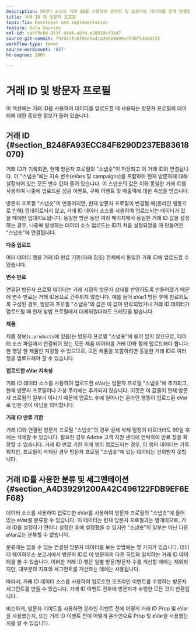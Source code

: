 ```yaml
---
description: 데이터 소스의 거래 ID를 사용하여 온라인 및 오프라인 데이터를 함께 연결합니다.
title: 거래 ID 및 방문자 프로필
topic-fix: Developer and implementation
feature: Data Sources
exl-id: ca5f9e8d-853f-4444-a8fd-a20933ef33d7
source-git-commit: 79294cfc6f86e5a41a39504099cd730f53668725
workflow-type: tm+mt
source-wordcount: '657'
ht-degree: 100%

---
```


# 거래 ID 및 방문자 프로필

이 섹션에는 거래 ID를 사용하여 데이터를 업로드할 때 사용되는 방문자 프로필의 데이터에 대한 중요한 정보가 들어 있습니다.

## 거래 ID {#section_B248FA93ECC84F6290D237EB83618070}

거래 ID가 기록되면, 현재 방문자 프로필의 &quot;스냅숏&quot;이 저장되고 이 거래 ID와 연결됩니다. 이 &quot;스냅숏&quot;에는 지속 변수(eVars 및 campaigns)를 포함하여 현재 방문자에 대해 설정되어 있는 모든 변수 값이 들어 있습니다. 이 스냅숏의 값은 이와 동일한 거래 ID를 사용하여 나중에 업로드된 성공 이벤트, 구매 이벤트 및 매출액에 대한 속성을 받습니다.

방문자 프로필 &quot;스냅숏&quot;이 만들어지면, 현재 방문자 프로필이 변경될 때(온라인 행동으로 인해) 업데이트되지 않고, 거래 ID 데이터 소스를 사용하여 업로드되는 데이터가 있을 때에만 업데이트됩니다. 동일한 방문 동안 여러 페이지에서 동일한 거래 ID 값을 설정하는 경우, 나중에 발생하는 데이터 소스 업로드는 ID가 처음 설정되었을 때 만들어진 &quot;스냅숏&quot;에 연결됩니다.

**다중 업로드**

여러 데이터 행을 거래 ID 만료 기한(아래 참조) 전체에서 동일한 거래 ID에 업로드할 수 있습니다.

**변수 만료**

연결된 방문자 프로필 데이터는 거래 시점의 방문자 상태를 반영하도록 만들어졌기 때문에 변수 만료는 거래 ID용으로 간주되지 않습니다. 예를 들어 eVar1 방문 후에 만료되도록 구성된 경우, 방문자 프로필 &quot;스냅숏&quot;의 값은 이 값이 만료되었거나 거래 ID 데이터가 업로드될 때 현재 방법 프로필에서 대체되었더라도 크레딧을 받습니다.

**제품**

제품 정보(`s.products`에 있음)는 방문자 프로필 &quot;스냅숏&quot;에 들어 있지 않으므로, 데이터 소스 파일에서 연결되어 있는 모든 제품 데이터를 거래 ID와 함께 업로드해야 합니다. 한 행당 한 제품만 지정할 수 있으므로, 모든 제품을 포함하려면 동일한 거래 ID로 여러 행을 업로드해야 할 수 있습니다.

**업로드한 eVar 지속성**

거래 ID 데이터 소스를 사용하여 업로드한 eVar는 방문자 프로필 &quot;스냅숏&quot;에 추가되고, 현재 방문자 프로필이나 가상 쿠키에는 추가되지 않습니다. 이것은 이 값들이 현재 방문자 프로필의 일부가 아니기 때문에 업로드 후에 일어나는 온라인 행동이 업로드된 eVar로 인한 것이 아님을 의미합니다.

**거래 ID 만료 기한**

거래 ID와 연결된 방문자 프로필 &quot;스냅숏&quot;의 경우 실제 삭제 일정이 다르더라도 90일 후에는 삭제할 수 있습니다. 필요한 경우 Adobe 고객 지원 센터에 연락하여 만료 창을 확장할 수 있습니다. 거래 ID 만료 기한 후에 행이 업로드되는 경우, 이 행의 데이터는 기록되지만, 프로필이 삭제된 경우 방문자 프로필 &quot;스냅숏&quot;에 있는 데이터는 신뢰받지 못합니다.

## 거래 ID를 사용한 분류 및 세그멘테이션 {#section_A4D39291200A42C496122FDB9EF6EF68}

데이터 소스를 사용하여 업로드한 eVar를 사용하여 방문자 프로필의 &quot;스냅숏&quot;에 들어 있는 eVar를 분류할 수 있습니다. 이 데이터는 현재 방문자 프로필과는 별개이므로, 거래 ID를 설정하기 전이나 설정한 후에 설정했을 수 있지만 &quot;스냅숏&quot;의 일부는 아닌 다른 eVar로는 분류할 수 없습니다.

분류에는 없을 수 있는 연결된 방문자 데이터를 보는 방법에는 몇 가지가 있습니다. 데이터 웨어하우스 보고서에서 방문자 ID로 이 방문자의 다른 히트와 일치하는 거래 ID 데이터를 볼 수 있습니다. 이러한 거래 ID 행은 일별 방문/방문자 수를 계산할 때에는 제외되지만, 대부분의 지표와 세그먼트를 계산하는 데에는 사용됩니다.

따라서, 거래 ID 데이터 소스를 사용하여 업로드한 오프라인 이벤트를 수행하는 방문자 세그먼트를 만들 수 있습니다. 거래 ID 이벤트 전후에 방문자가 수행한 모든 것이 반환됩니다.

비슷하게, 방문자 기여도를 사용하면 온라인 이벤트 전에 어떻게 거래 ID Prop 및 eVar을 사용했는지, 또는 거래 ID 이벤트 전에 어떻게 온라인으로 Prop 및 eVar을 사용했는지를 알 수 있습니다.
